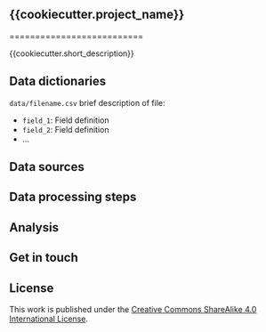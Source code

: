 ## {{cookiecutter.project_name}}

==========================

{{cookiecutter.short_description}}

## Data dictionaries

`data/filename.csv` brief description of file:

  - `field_1`: Field definition
  - `field_2`: Field definition
  - ...

## Data sources

## Data processing steps

## Analysis

## Get in touch

## License

This work is published under the [Creative Commons ShareAlike 4.0 International License](https://creativecommons.org/licenses/by-sa/4.0/legalcode).
